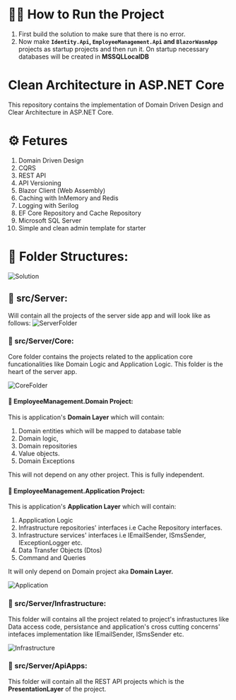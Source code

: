 <!---
# 🔥 Attention!!

**Currently, .NET MAUI is in preview, and setting up the environment for the .NET MAUI is quite tricky and challenging. So if you would like to ignore/skip .NET MAUI for now then, simply remove the `MauiBlazorApp` and `MauiBlazorApp.WinUI` projects from the solution and build the solution. Now everything should work fine!**
-->

# 🏃‍♂️ How to Run the Project
  1. First build the solution to make sure that there is no error.
  2. Now make **`Identity.Api`, `EmployeeManagement.Api` and `BlazorWasmApp`** projects as startup projects and then run it. On startup necessary databases will be created in **MSSQLLocalDB**

# Clean Architecture in ASP.NET Core
This repository contains the implementation of Domain Driven Design and Clear Architecture in ASP.NET Core.

# ⚙️ Fetures
1. Domain Driven Design
2. CQRS
3. REST API
4. API Versioning
5. Blazor Client (Web Assembly)
6. Caching with InMemory and Redis
7. Logging with Serilog
8. EF Core Repository and Cache Repository
9. Microsoft SQL Server
10. Simple and clean admin template for starter

# 📁 Folder Structures:
![Solution](https://user-images.githubusercontent.com/14342773/136792372-b520315f-7d64-4b1b-87f7-0189320f5e5c.PNG)

## 📂 src/Server:
  Will contain all the projects of the server side app and will look like as follows:
  ![ServerFolder](https://user-images.githubusercontent.com/14342773/123045708-094b4500-d41d-11eb-9db3-d8cbfb7b9a31.PNG)

### 📂 src/Server/Core:
  Core folder contains the projects related to the application core funcationalities like Domain Logic and Application Logic. This folder is the heart of the server app.
  
  ![CoreFolder](https://user-images.githubusercontent.com/14342773/123046128-88d91400-d41d-11eb-905a-d680d264f8a1.PNG)

  
#### 📝 EmployeeManagement.Domain Project: 
  This is application's **Domain Layer** which will contain:
   1. Domain entities which will be mapped to database table
   2. Domain logic,
   3. Domain repositories
   4. Value objects.
   5. Domain Exceptions

This will not depend on any other project. This is fully independent.

#### 📝 EmployeeManagement.Application Project:
  This is application's **Application Layer** which will contain:
   1. Appplication Logic
   2. Infrastructure repositories' interfaces i.e Cache Repository interfaces.
   3. Infrastructure services' interfaces i.e IEmailSender, ISmsSender, IExceptionLogger etc.
   4. Data Transfer Objects (Dtos)
   5. Command and Queries
  
  It will only depend on Domain project aka **Domain Layer.**
  
  ![Application](https://user-images.githubusercontent.com/14342773/136792482-c61660a2-af4e-4b85-940c-b1370b7e96f9.PNG)

  
### 📂 src/Server/Infrastructure:
  This folder will contains all the project related to project's infrastuctures like Data access code, persistance and application's cross cutting concerns' intefaces implementation like IEmailSender, ISmsSender etc.
  
  ![Infrastructure](https://user-images.githubusercontent.com/14342773/123589564-37f56100-d80b-11eb-8f94-c79ea589adf8.PNG)

  
### 📂 src/Server/ApiApps:
  This folder will contain all the REST API projects which is the **PresentationLayer** of the project.
